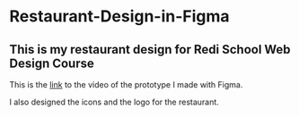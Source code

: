 # Restaurant-Design-in-Figma

## This is my restaurant design for Redi School Web Design Course 

This is the [link](https://youtu.be/Pqf6eSH5S5Q) to the video of the prototype I made with Figma.

I also designed the icons and the logo for the restaurant.
